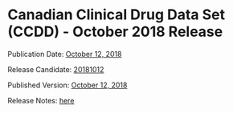 # Canadian Clinical Drug Data Set (CCDD) - October 2018 Release

Publication Date: [October 12, 2018](https://tgateway.infoway-inforoute.ca/ccdd.html?id=2.16.840.1.113883.2.20.6.1&versionid=20181012)

Release Candidate: [20181012](https://github.com/hres/formulary/tree/folder_reorg/releases/20181012)

Published Version: [October 12, 2018](https://tgateway.infoway-inforoute.ca/ccdd.html?id=2.16.840.1.113883.2.20.6.1&versionid=20181012)

Release Notes: [here](https://infoscribe.infoway-inforoute.ca/display/CCDD/20181012)